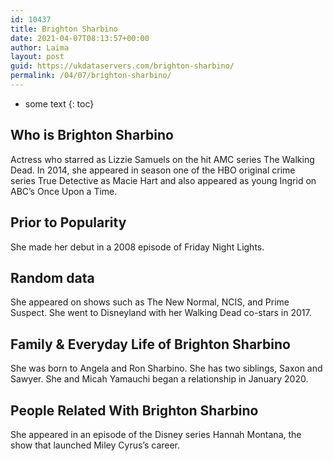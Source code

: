 ```yaml
---
id: 10437
title: Brighton Sharbino
date: 2021-04-07T08:13:57+00:00
author: Laima
layout: post
guid: https://ukdataservers.com/brighton-sharbino/
permalink: /04/07/brighton-sharbino/
---
```


* some text
{: toc}


## Who is Brighton Sharbino
                  
                  
                  
Actress who starred as Lizzie Samuels on the hit AMC series The Walking Dead. In 2014, she appeared in season one of the HBO original crime series True Detective as Macie Hart and also appeared as young Ingrid on ABC&#8217;s Once Upon a Time.
                  
              
            
              
            
                
                
                
## Prior to Popularity
                  
                  
                  
She made her debut in a 2008 episode of Friday Night Lights. 
                  
              
            
              
            
                
                
                
## Random data
                  
                  
                  
She appeared on shows such as The New Normal, NCIS, and Prime Suspect. She went to Disneyland with her Walking Dead co-stars in 2017. 
                  
              
            
              
            
                
                
                
## Family & Everyday Life of Brighton Sharbino
                  
                  
                  
She was born to Angela and Ron Sharbino. She has two siblings, Saxon and Sawyer. She and Micah Yamauchi began a relationship in January 2020.
                  
              
            
              
            
                
                
                
## People Related With Brighton Sharbino
                  
                  
                  
She appeared in an episode of the Disney series Hannah Montana, the show that launched Miley Cyrus&#8217;s career.
                  
              
            
              
            
                
              
            
              
              
            
            
              
            
          
          
          